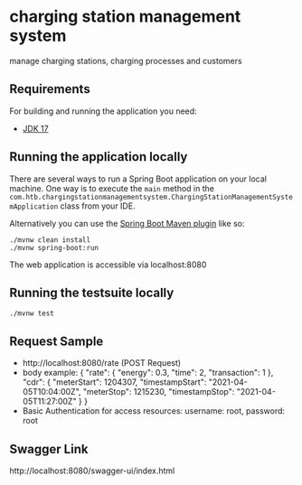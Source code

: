# charging station management system
manage charging stations, charging processes and customers

## Requirements

For building and running the application you need:

- [JDK 17](https://www.oracle.com/java/technologies/downloads/)

## Running the application locally

There are several ways to run a Spring Boot application on your local machine. 
One way is to execute the `main` method in the `com.htb.chargingstationmanagementsystem.ChargingStationManagementSystemApplication` class from your IDE.

Alternatively you can use the [Spring Boot Maven plugin](https://docs.spring.io/spring-boot/docs/current/reference/html/build-tool-plugins-maven-plugin.html) like so:

```shell
./mvnw clean install 
./mvnw spring-boot:run
```
The web application is accessible via localhost:8080

## Running the testsuite locally
```shell
./mvnw test
```

## Request Sample
- http://localhost:8080/rate (POST Request)
- body example:
  {
    "rate": { "energy": 0.3, "time": 2, "transaction": 1 },
    "cdr": { "meterStart": 1204307, "timestampStart": "2021-04-05T10:04:00Z", "meterStop": 1215230, "timestampStop": "2021-04-05T11:27:00Z" }
  }
- Basic Authentication for access resources: username: root, password: root

## Swagger Link
http://localhost:8080/swagger-ui/index.html
 